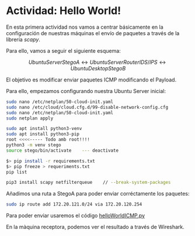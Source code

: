 # Actividad: Hello World!

En esta primera actividad nos vamos a centrar básicamente en la configuración de nuestras máquinas el envío de paquetes a través de la librería *scapy*.

Para ello, vamos a seguir el siguiente esquema:

$$Ubuntu Server StegoA \longleftrightarrow Ubuntu Server Router IDS/IPS \longleftrightarrow Ubuntu Desktop StegoB$$

El objetivo es modificar enviar paquetes ICMP modificando el Payload.

Para ello, empezamos configurando nuestra Ubuntu Server inicial:

```bash
sudo nano /etc/netplan/50-cloud-init.yaml
sudo nano /etc/cloud/cloud.cfg.d/99-disable-network-config.cfg
sudo nano /etc/netplan/50-cloud-init.yaml
sudo netplan apply

sudo apt install python3-venv
sudo apt install python3-pip
root <<<<----- Todo amb root!!!!
python3 -m venv stego
source stego/bin/activate    --- deactivate

$> pip install -r requirements.txt
$> pip freeze > requeriments.txt
pip list

pip3 install scapy netfilterqueue    // --break-system-packages
```
Añadimos una ruta a StegoA para poder enviar corréctamente los paquetes:
```bash
sudo ip route add 172.20.121.0/24 via 172.20.120.254
```
Para poder enviar usaremos el código [helloWorldICMP.py](../src/helloWorldICMP.py)

En la màquina receptora, podemos ver el resultado a través de Wireshark.
